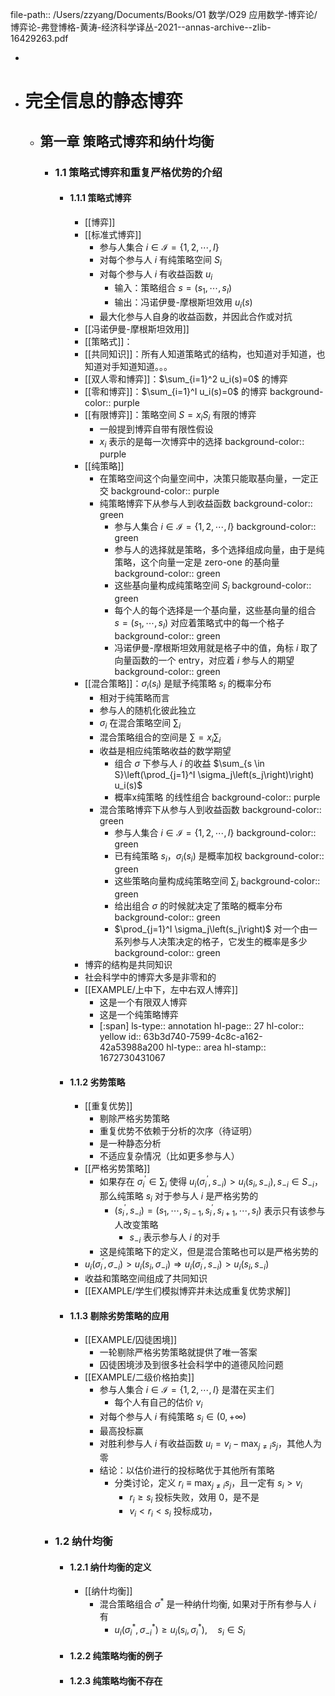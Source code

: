 file-path:: /Users/zzyang/Documents/Books/O1 数学/O29 应用数学-博弈论/博弈论-弗登博格-黄涛-经济科学译丛-2021--annas-archive--zlib-16429263.pdf

-
- # 完全信息的静态博弈
	- ## 第一章 策略式博弈和纳什均衡
		- ### 1.1 策略式博弈和重复严格优势的介绍
			- #### 1.1.1 策略式博弈
				- [[博弈]]
				- [[标准式博弈]]
					- 参与人集合 $i \in \mathscr{I}=\{1,2, \cdots, I\}$
					- 对每个参与人 $i$ 有纯策略空间 $S_i$
					- 对每个参与人 $i$ 有收益函数 $u_i$
						- 输入：策略组合 $s=\left(s_1, \cdots, s_I\right)$
						- 输出：冯诺伊曼-摩根斯坦效用 $u_i(s)$
					- 最大化参与人自身的收益函数，并因此合作或对抗
				- [[冯诺伊曼-摩根斯坦效用]]
				- [[策略式]]：
				- [[共同知识]]：所有人知道策略式的结构，也知道对手知道，也知道对手知道知道。。。
				- [[双人零和博弈]]：$\sum_{i=1}^2 u_i(s)=0$ 的博弈
				- [[零和博弈]]：$\sum_{i=1}^I u_i(s)=0$ 的博弈
				  background-color:: purple
				- [[有限博弈]]：策略空间 $S=x_i S_i$ 有限的博弈
					- 一般提到博弈自带有限性假设
					- $x_i$ 表示的是每一次博弈中的选择
					  background-color:: purple
				- [[纯策略]]
					- 在策略空间这个向量空间中，决策只能取基向量，一定正交
					  background-color:: purple
					- 纯策略博弈下从参与人到收益函数
					  background-color:: green
						- 参与人集合 $i \in \mathscr{I}=\{1,2, \cdots, I\}$
						  background-color:: green
						- 参与人的选择就是策略，多个选择组成向量，由于是纯策略，这个向量一定是 zero-one 的基向量
						  background-color:: green
						- 这些基向量构成纯策略空间 $S_i$
						  background-color:: green
						- 每个人的每个选择是一个基向量，这些基向量的组合 $s=\left(s_1, \cdots, s_I\right)$ 对应着策略式中的每一个格子
						  background-color:: green
						- 冯诺伊曼-摩根斯坦效用就是格子中的值，角标 $i$ 取了向量函数的一个 entry，对应着 $i$ 参与人的期望
						  background-color:: green
				- [[混合策略]]：$\sigma_i\left(s_i\right)$ 是赋予纯策略 $s_i$ 的概率分布
					- 相对于纯策略而言
					- 参与人的随机化彼此独立
					- $\sigma_i$ 在混合策略空间 $\sum_i$
					- 混合策略组合的空间是 $\sum=x_i \sum_i$
					- 收益是相应纯策略收益的数学期望
						- 组合 $\sigma$ 下参与人 $i$ 的收益 $\sum_{s \in S}\left(\prod_{j=1}^I \sigma_j\left(s_j\right)\right) u_i(s)$
						- 概率x纯策略 的线性组合
						  background-color:: purple
					- 混合策略博弈下从参与人到收益函数
					  background-color:: green
						- 参与人集合 $i \in \mathscr{I}=\{1,2, \cdots, I\}$
						  background-color:: green
						- 已有纯策略 $s_i$，$\sigma_i\left(s_i\right)$ 是概率加权
						  background-color:: green
						- 这些策略向量构成纯策略空间 $\sum_i$
						  background-color:: green
						- 给出组合 $\sigma$ 的时候就决定了策略的概率分布
						  background-color:: green
						- $\prod_{j=1}^I \sigma_j\left(s_j\right)$ 对一个由一系列参与人决策决定的格子，它发生的概率是多少
						  background-color:: green
				- 博弈的结构是共同知识
				- 社会科学中的博弈大多是非零和的
				- [[EXAMPLE/上中下，左中右双人博弈]]
					- 这是一个有限双人博弈
					- 这是一个纯策略博弈
					- [:span]
					  ls-type:: annotation
					  hl-page:: 27
					  hl-color:: yellow
					  id:: 63b3d740-7599-4c8c-a162-42a53988a200
					  hl-type:: area
					  hl-stamp:: 1672730431067
			- #### 1.1.2 劣势策略
				- [[重复优势]]
					- 剔除严格劣势策略
					- 重复优势不依赖于分析的次序（待证明）
					- 是一种静态分析
					- 不适应复杂情况（比如更多参与人）
				- [[严格劣势策略]]
					- 如果存在 $\sigma_i^{\prime} \in \sum_i$ 使得 $u_i\left(\sigma_i^{\prime}, s_{-i}\right)>u_i\left(s_i, s_{-i}\right),  s_{-i} \in S_{-i}$，那么纯策略 $s_i$ 对于参与人 $i$ 是严格劣势的
						- $\left(s_i^{\prime}, s_{-i}\right)=\left(s_1, \cdots, s_{i-1}, s_i^{\prime}, s_{i+1}, \cdots, s_I\right)$ 表示只有该参与人改变策略
							- $s_{-i}$ 表示参与人 $i$ 的对手
					- 这是纯策略下的定义，但是混合策略也可以是严格劣势的
				- $u_i\left(\sigma_i^{\prime}, \sigma_{-i}\right)>u_i\left(s_i, \sigma_{-i}\right) \Rightarrow u_i\left(\sigma_i^{\prime}, s_{-i}\right)>u_i\left(s_i, s_{-i}\right)$
				- 收益和策略空间组成了共同知识
				- [[EXAMPLE/学生们模拟博弈并未达成重复优势求解]]
			- #### 1.1.3 剔除劣势策略的应用
				- [[EXAMPLE/囚徒困境]]
					- 一轮剔除严格劣势策略就提供了唯一答案
					- 囚徒困境涉及到很多社会科学中的道德风险问题
				- [[EXAMPLE/二级价格拍卖]]
					- 参与人集合 $i \in \mathscr{I}=\{1,2, \cdots, I\}$ 是潜在买主们
						- 每个人有自己的估价 $v_i$
					- 对每个参与人 $i$ 有纯策略 $s_i\in(0,+\infty)$
					- 最高投标赢
					- 对胜利参与人 $i$ 有收益函数 $u_i=v_i-\max _{j \neq i} s_j$，其他人为零
					- 结论：以估价进行的投标略优于其他所有策略
						- 分类讨论，定义 $r_i \equiv \max _{j \neq i} s_j$，且一定有 $s_i>v_i$
							- $r_i \geqslant s_i$ 投标失败，效用 $0$，是不是
							- $v_i<r_i<s_i$ 投标成功，
		- ### 1.2 纳什均衡
			- #### 1.2.1 纳什均衡的定义
				- [[纳什均衡]]
					- 混合策略组合 $\sigma^*$ 是一种纳什均衡, 如果对于所有参与人 $i$ 有
						- $u_i\left(\sigma_i^*, \sigma_{-i}^*\right) \geqslant u_i\left(s_i, \sigma_i^*\right), \quad s_i \in S_i$
			- #### 1.2.2 纯策略均衡的例子
			- #### 1.2.3 纯策略均衡不存在